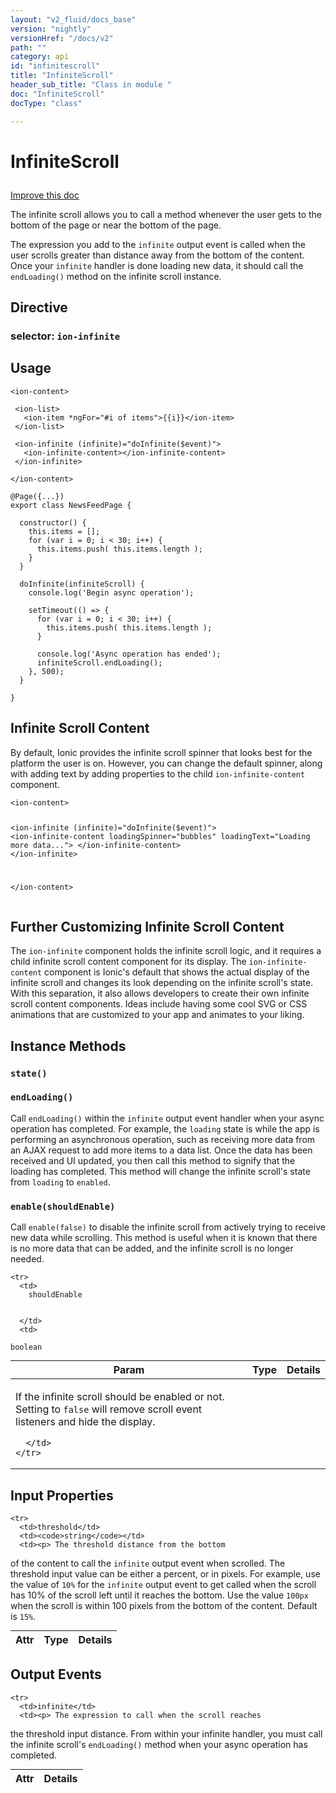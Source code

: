 ```yaml
---
layout: "v2_fluid/docs_base"
version: "nightly"
versionHref: "/docs/v2"
path: ""
category: api
id: "infinitescroll"
title: "InfiniteScroll"
header_sub_title: "Class in module "
doc: "InfiniteScroll"
docType: "class"

---
```










<h1 class="api-title">


InfiniteScroll






</h1>

<a class="improve-v2-docs" href='http://github.com/driftyco/ionic/edit/2.0/ionic/components/infinite-scroll/infinite-scroll.ts#L2'>
Improve this doc
</a>






<p>The infinite scroll allows you to call a method whenever the user
gets to the bottom of the page or near the bottom of the page.</p>
<p>The expression you add to the <code>infinite</code> output event is called when
the user scrolls greater than distance away from the bottom of the
content. Once your <code>infinite</code> handler is done loading new data, it
should call the <code>endLoading()</code> method on the infinite scroll instance.</p>


<h2>Directive</h2>
<h3>selector: <code>ion-infinite</code></h3>
<!-- @usage tag -->

<h2>Usage</h2>

<pre><code class="lang-html">&lt;ion-content&gt;

 &lt;ion-list&gt;
   &lt;ion-item *ngFor=&quot;#i of items&quot;&gt;{{i}}&lt;/ion-item&gt;
 &lt;/ion-list&gt;

 &lt;ion-infinite (infinite)=&quot;doInfinite($event)&quot;&gt;
   &lt;ion-infinite-content&gt;&lt;/ion-infinite-content&gt;
 &lt;/ion-infinite&gt;

&lt;/ion-content&gt;
</code></pre>
<pre><code class="lang-ts">@Page({...})
export class NewsFeedPage {

  constructor() {
    this.items = [];
    for (var i = 0; i &lt; 30; i++) {
      this.items.push( this.items.length );
    }
  }

  doInfinite(infiniteScroll) {
    console.log(&#39;Begin async operation&#39;);

    setTimeout(() =&gt; {
      for (var i = 0; i &lt; 30; i++) {
        this.items.push( this.items.length );
      }

      console.log(&#39;Async operation has ended&#39;);
      infiniteScroll.endLoading();
    }, 500);
  }

}
</code></pre>
<h2 id="infinite-scroll-content">Infinite Scroll Content</h2>
<p>By default, Ionic provides the infinite scroll spinner that looks
best for the platform the user is on. However, you can change the
default spinner, along with adding text by adding properties to
the child <code>ion-infinite-content</code> component.</p>
<pre><code class="lang-html">&lt;ion-content&gt;

  &lt;ion-infinite (infinite)=&quot;doInfinite($event)&quot;&gt;
    &lt;ion-infinite-content
      loadingSpinner=&quot;bubbles&quot;
      loadingText=&quot;Loading more data...&quot;&gt;
    &lt;/ion-infinite-content&gt;
  &lt;/ion-infinite&gt;

&lt;/ion-content&gt;
</code></pre>
<h2 id="further-customizing-infinite-scroll-content">Further Customizing Infinite Scroll Content</h2>
<p>The <code>ion-infinite</code> component holds the infinite scroll logic, and it
requires a child infinite scroll content component for its display.
The <code>ion-infinite-content</code> component is Ionic&#39;s default that shows
the actual display of the infinite scroll and changes its look depending
on the infinite scroll&#39;s state. With this separation, it also allows
developers to create their own infinite scroll content components.
Ideas include having some cool SVG or CSS animations that are
customized to your app and animates to your liking.</p>




<!-- @property tags -->



<!-- instance methods on the class -->

<h2>Instance Methods</h2>

<div id="state"></div>

<h3>
<code>state()</code>
  

</h3>












<div id="endLoading"></div>

<h3>
<code>endLoading()</code>
  

</h3>

Call `endLoading()` within the `infinite` output event handler when
your async operation has completed. For example, the `loading`
state is while the app is performing an asynchronous operation,
such as receiving more data from an AJAX request to add more items
to a data list. Once the data has been received and UI updated, you
then call this method to signify that the loading has completed.
This method will change the infinite scroll's state from `loading`
to `enabled`.











<div id="enable"></div>

<h3>
<code>enable(shouldEnable)</code>
  

</h3>

Call `enable(false)` to disable the infinite scroll from actively
trying to receive new data while scrolling. This method is useful
when it is known that there is no more data that can be added, and
the infinite scroll is no longer needed.


<table class="table param-table" style="margin:0;">
  <thead>
    <tr>
      <th>Param</th>
      <th>Type</th>
      <th>Details</th>
    </tr>
  </thead>
  <tbody>
    
    <tr>
      <td>
        shouldEnable
        
        
      </td>
      <td>
        
  <code>boolean</code>
      </td>
      <td>
        <p>If the infinite scroll should be enabled or not. Setting to <code>false</code> will remove scroll event listeners and hide the display.</p>

        
      </td>
    </tr>
    
  </tbody>
</table>







<!-- input methods on the class -->
<h2>Input Properties</h2>
<table class="table param-table" style="margin:0;">
  <thead>
    <tr>
      <th>Attr</th>
      <th>Type</th>
      <th>Details</th>
    </tr>
  </thead>
  <tbody>
    
    <tr>
      <td>threshold</td>
      <td><code>string</code></td>
      <td><p> The threshold distance from the bottom
of the content to call the <code>infinite</code> output event when scrolled.
The threshold input value can be either a percent, or
in pixels. For example, use the value of <code>10%</code> for the <code>infinite</code>
output event to get called when the scroll has 10% of the scroll
left until it reaches the bottom. Use the value <code>100px</code> when the
scroll is within 100 pixels from the bottom of the content.
Default is <code>15%</code>.</p>
</td>
    </tr>
    
  </tbody>
</table>
<!-- output events on the class -->
<h2>Output Events</h2>
<table class="table param-table" style="margin:0;">
  <thead>
    <tr>
      <th>Attr</th>
      <th>Details</th>
    </tr>
  </thead>
  <tbody>
    
    <tr>
      <td>infinite</td>
      <td><p> The expression to call when the scroll reaches
the threshold input distance. From within your infinite handler,
you must call the infinite scroll&#39;s <code>endLoading()</code> method when
your async operation has completed.</p>
</td>
    </tr>
    
  </tbody>
</table><!-- related link --><!-- end content block -->


<!-- end body block -->

